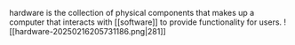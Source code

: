 hardware is the collection of physical components that makes up a computer that interacts with [[software]] to provide functionality for users.
![[hardware-20250216205731186.png|281]]

